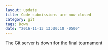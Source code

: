 ```yaml
---
layout: update
title: Code submissions are now closed
category: git
tags: Down
date: "2016-11-13 13:00:18 -0500"
---
```


The Git server is down for the final tournament
